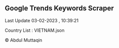 

## Google Trends Keywords Scraper 
 
Last Update 03-02-2023 , 10:39:21

Country List :
VIETNAM.json



© Abdul Muttaqin 
